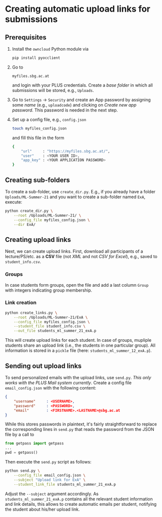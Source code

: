 # Creating automatic upload links for submissions

## Prerequisites

1. Install the `owncloud` Python module via

    ```bash
    pip install pyocclient
    ```

2. Go to 

    `myfiles.sbg.ac.at`

    and login with your PLUS credentials. Create a *base folder* in which all submissions will be stored, e.g., `Uploads`.

3. Go to `Settings` -> `Security` and create an App password by assigning some *name* (e.g., `uploadcode`) and clicking on *Create new app password*. This password is needed in the next step.

4. Set up a config file, e.g., `config.json`

    ```bash
    touch myfiles_config.json
    ```

    and fill this file in the form

    ```bash
    {
        "url"     : "https://myfiles.sbg.ac.at/",
	    "user"    : <YOUR USER ID>,
	    "app_key" : <YOUR APPLICATION PASSWORD>
    }
    ```

## Creating sub-folders

To create a sub-folder, use `create_dir.py`. E.g., if you already have a folder `Uploads/ML-Summer-21` and you want to create a sub-folder named `ExA`, execute: 

```bash
python create_dir.py \
    --root /Uploads/ML-Summer-21/ \
    --config_file myfiles_config.json \
    --dir ExA/
```

## Creating upload links

Next, we can create upload links. First, download all participants of a lecture/PS/etc. as a **CSV** file (not *XML* and not *CSV for Excel*), e.g., saved to `student_info.csv`.

### Groups

In case students form groups, open the file and add a last column `Group` with integers indicating group membership.

### Link creation

```bash
python create_links.py \
    --root /Uploads/ML-Summer-21/ExA \
    --config_file myfiles_config.json \
    --student_file student_info.csv \
    --out_file students_ml_summer_21_exA.p
```

This will create upload links for each student. In case of groups, mupliple students share an upload link (i.e., the students in one particular group). All information is stored in a `pickle` file (here: `students_ml_summer_12_exA.p`). 

## Sending out upload links

To send personalized emails with the upload links, use `send.py`. *This only works with the PLUS Mail system currently*. Create a config file `email_config.json` with the following content:

```json
{
	"username"     : <USERNAME>,
	"password"     : <PASSWORD>,
	"email" 	   : <FIRSTNAME>.<LASTNAME>@sbg.ac.at
}
```
While this stores passwords in plaintext, it's fairly straightforward to replace the corresponding lines in `send.py` that reads the password from the JSON file by a call to 

```python
from getpass import getpass
...
pwd = getpass()
```


Then execute the `send.py` script as follows:

```bash
python send.py \
    --config_file email_config.json \
    --subject "Upload link for ExA" \
    --student_link_file students_ml_summer_21_exA.p
```

Adjust the `--subject` argument accordingly. As `students_ml_summer_21_exA.p` contains all the relevant student information and link details, this allows to create automatic emails per student, notifying the student about his/her upload link.
